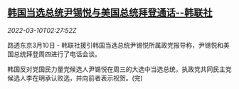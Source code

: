 <!--1646879462000-->
[韩国当选总统尹锡悦与美国总统拜登通话--韩联社](https://cn.reuters.com/article/south-korea-president-0310-thur-idCNKBS2L707S)
------

<div><i>2022-03-10T02:27:52Z</i></div><p>路透东京3月10日 - 韩联社援引韩国当选总统尹锡悦所属政党报导称，尹锡悦和美国总统拜登周四进行了电话会谈。</p><p>韩国反对党国民力量党候选人尹锡悦在周三的大选中当选总统，执政党共同民主党候选人李在明承认败选，并向前者表示祝贺。(完)</p>
